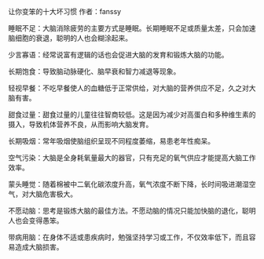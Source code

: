 让你变笨的十大坏习惯 
作者：fanssy




睡眠不足：大脑消除疲劳的主要方式是睡眠。长期睡眠不足或质量太差，只会加速脑细胞的衰退，聪明的人也会糊涂起来。

少言寡语：经常说富有逻辑的话也会促进大脑的发育和锻炼大脑的功能。

长期饱食：导致脑动脉硬化、脑早衰和智力减退等现象。

轻视早餐：不吃早餐使人的血糖低于正常供给，对大脑的营养供应不足，久之对大脑有害。

甜食过量：甜食过量的儿童往往智商较低。这是因为减少对高蛋白和多种维生素的摄入，导致机体营养不良，从而影响大脑发育。

长期吸烟：常年吸烟使脑组织呈现不同程度萎缩，易患老年性痴呆。

空气污染：大脑是全身耗氧量最大的器官，只有充足的氧气供应才能提高大脑工作效率。

蒙头睡觉：随着棉被中二氧化碳浓度升高，氧气浓度不断下降，长时间吸进潮湿空气，对大脑危害极大。

不愿动脑：思考是锻炼大脑的最佳方法。不愿动脑的情况只能加快脑的退化，聪明人也会变得愚笨。

带病用脑：在身体不适或患疾病时，勉强坚持学习或工作，不仅效率低下，而且容易造成大脑损害。 